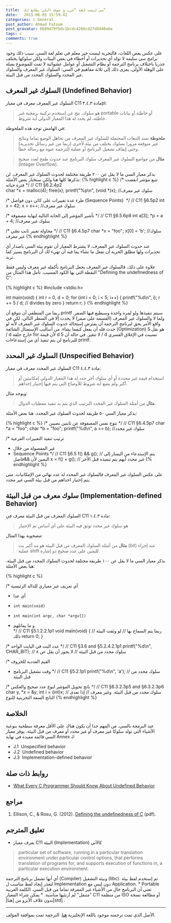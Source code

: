 ```yaml
---
title:  سي ليست لغة ”جرب و شوف اللي يطلع لك“
date:   2015-06-05 15:59:42
categories: c General
post_author: Ahmad Fatoum
post_gravatar: 6b89d79fbdc1bcdc4266cd2fd8440a6e 
tags: c
comments: true
---
```


على عكس بعض اللغات، فالتجربة ليست خير معلم في تعلم لغة السي. سبب ذلك وجود برامج سي سليمة لا تولد أي تحذيرات أو أخطاء في بعض البيئات ولكن سلوكها يختلف جذريا باختلاف برنامج الترجمة أو نظام التشغيل أو عوامل عشوائية لا تمت للموضوع بصلة على الوهلة الأولى.
يعزى ذلك إلى ثلاثة مفاهيم في السي: السلوك غير المعرف والسلوك غير المحدد والسلوك المحدد من قبل البيئة.


## السلوك غير المعرف (Undefined Behavior)

السلوك غير المعرف معرف في معيار C11 مادة ٣.٤.٣&rlm;pl:

> هو سلوك، نتج عن إستخدم تركيبة برمجية غير portable أو خاطئة أو بيانات خاطئة، لم يحدد له هذا المعيار الدولي أية شروط.

في الهامش توجد هذه الملحوظة:

> <strong>ملحوظة</strong> تمتد التبعات المحتملة للسلوك غير المعرف من تجاهل الوضع تماما ونتائج غير متوقعة مرورا بسلوك يختلف من بيئة لأخرى (ربما من غير رسائل تحذيرية) وحتى إيقاف تشغيل البرنامج أو عملية الترجمة عنوة مع رسالة خطأ.

> <strong>مثال</strong> من مواضع السلوك غير المعرف سلوك البرنامج عند حدوث طفح لعدد صحيح (Integer Overflow).

يذكر معيار السي ما لا يقل عن ٢٠٠ طريقة مختلفة لحدوث السلوك غير المعرف. لن نذكرها كلها هنا ولكن سنختار بعض الأمثلة: 
{% highlight c %}
/* تتبع مؤشر انقضت فترة حياته */
// C11 §6.2.4p2    
char *x = malloc(4); 
free(x); 
printf("%p\n", (void *)x); //سلوك غير معرف 

/* طرء عدة تغييرات على كائن دون فواصل (Sequence Points) &rlm; */
// C11 §6.5p2
int x = 42; 
x = x++; //سلوك غير معرف 
 
/* تأشير المؤشر إلى الخانة التالية لنهاية مصفوفة */
// C11 §6.5.6p8
int a[3];
*p = a + 4; //سلوك غير معرف 
 
/* محاولة تغيير ثابت نصّي */
// C11 §6.4.5p7
char *x = "foo";
x[0] = 'b';  //سلوك غير معرف 
{% endhighlight %}


عند حدوث السلوك غير المعرف، لا يشترط المعيار أن تقوم بيئة السي باصدار أي تحذيرات ولها مطلق الحرية أن تفعل ما تشاء بما فيه أن تهيء لك أن البرنامج يسير كما تريد.

علاوة على ذلك، فالسلوك غير المعرف يجعل البرنامج بأكمله غير معرف وليس فقط النقطة التي بها الكود المسبب. تأمل هذا المثال من "Defining the undefinedness of C":

{% highlight c %}
#include <stdio.h>


int main(void) {
    int r = 0, d = 0;
    for (int i = 0; i < 5; i++) {
        printf("%d\n", i);
        r += 5 / d; // divides by zero
    }
    return r;
}
{% endhighlight %}

ربما من المنطقي أن نتوقع أن printf سيتم تنفيذها ولو لمرة واحدة وسيطبع فيها الصفر. ولما لا والسلوك غير المعرف (القسمة على صفر) لا يحدث إلا في السطر التالي. لكن في واقع الأمر يحق لبرنامج الترجمة أن يفترض إستحالة حدوث السلوك غير المعرف لأنه لو حدث فله أن يفعل كيفما يشاء.
من أساليب الإستمثال الشائعة (Optimization) هو نقل 5 / d خارج حلقة for لأن قيمة d لا تتغير. في حالة أن 5 / d تسببت في الإغلاق القسري للبرنامج لن يتم تنفيذ أي من إستدعاءات printf.

## السلوك غير المحدد (Unspecified Behavior)
 
السلوك غير المحدد معرف في معيار C11 مادة ٤.٤.٣&rlm;:

> استخدام قيمة غير محددة أو أي سلوك أخر حدد له هذا المعيار الدولي إمكانيتين أو أكثر ولم يضع أية شروط للأوضاع التي يتم فيها إختيار إحداهم.

ويوجد مثال:

> <strong>مثال</strong> من أمثلة السلوك غير المحدد الترتيب الذي يتم به تنفيذ معطيات الدوال.

يذكر معيار السي ٥٠ طريقة لحدوث السلوك غير المحدد. هنا بعض الأمثلة:

{% highlight c %}
/* نتوج نفس المصفوفة عن ثابتين نصيين */
// C11 §6.4.5p7
char *a = "foo";
char *b = "foo";
printf("%d\n", a == b); //سلوك غير محدد 
    
/* ترتيب تنفيذ التعبيرات الفرعية 
 * غير المفصولة من خلال 
 * Sequence Points */
// C11 §6.5
f() && g(); // يتم الإستدعاء من اليسار إلى اليمين لأن &&فاصل 
x = f() + g(); // غير محدد أيهم يتم تنفيذه قبل الأخر
{% endhighlight %}

على عكس السلوك غير المعرف فالسلوك غير المحدد له عدد نهائي من الإمكانيات. متى يتم إختيار احداهم من قبل بيئة السي غير محدد.

## سلوك معرف من قبل البيئة (Implementation-defined Behavior)

السلوك المعرف من قبل البيئة معرف في C11 مادة ١.٤.٣&rlm;:

> هو سلوك غير محدد توثق فيه البيئة على أي أساس تم الإختيار

مصحوبة بهذا المثال:

> <strong>مثال</strong> من أمثلة السلوك المعرف من قبل البيئة هو مد أكبر بت (bit) عند إجراء عملية shift لليمين على عدد صحيح ذو إشارة.

يذكر معيار السي ما لا يقل عن ١٠٠ طريقة مختلفة لحدوث السلوك المحدد من قبل البيئة. هنا بعض الأمثلة:

{% highlight c %}

/* أي تعريف غير معياري للدالة الرئيسية
 * أي عدا
 *     int main(void)
 *     int main(int argc, char *argv[])
 * و ما يماثلهم  
 */
// C11 §5.1.2.2.1p1
void main(void) { // ربما يتم السماح بها
                  // لو وثقت البيئة ذلك 
    return 0;
} 
    
/* عدد البت في البايت الواحد */
// C11 §3.6 and §5.2.4.2.1p1
printf("%d\n", CHAR_BIT); // سلوك محدد من قبل البيئة
                          // لا يجوز أن يقل عن ٨

/* القيم العددية للحروف 
 * وقت تشغيل البرنامج 
 */
// C11 §5.2.1p1
printf("%d\n", 'a'); // سلوك محدد من قبل البيئة 
    
/* ناتج تحويل المؤشر لنوع عدد صحيح والعكس */
// C11 §6.3.2.3p5 and §6.3.2.3p6
char y, *x = &y;
int i = (int)x; // سلوك محدد من قبل البيئة. وغير معرف 
                // إذا تعدى الناتج السعة التخزينية للنوع 
{% endhighlight %}

## الخلاصة

عند البرمجة بالسي، من المهم جدا أن يكون هناك على الأقل معرفة سطحية بنوعية الأشياء التي تولد سلوكا غير معرف أو غير محدد أو معرف من قبل البيئة. يوفر معيار السي قائمة مفيدة في نهاية Annex J:

* J.1 &rlm; Unspecified behavior
* J.2 &rlm; Undefined behavior
* J.3 &rlm; Implementation-defined behavior

## روابط ذات صلة
* [What Every C Programmer Should Know About Undefined Behavior][llvm-blog]

## مراجع
1. Ellison, C., & Rosu, G. (2012). [Defining the undefinedness of C][def-undef-c] (pdf).

## تعليق المترجم
* يعرف معيار C11 البيئة (Implementation) كالآتي
<blockquote style="direction:ltr;text-align:left;">
particular set of software, running in a particular translation environment under particular control options, that performs translation of programs for, and supports execution of functions in, a particular execution environment.
</blockquote>
أي أنها تشمل برنامج الترجمة (Compiler) وبيئة التشغيل (libc). تم إستخدم لفظ بيئة لتعذر إيجاد لفظ مناسب ل Implementation دون لبس مع Application.
* Portable تعني أن البرنامج خال من الأشياء غير المعرفة تماما من قبل السي. الكلمة العربية "متنقل" لم أرتئيها مناسبة.
* يمكن شراء المعيار C11 من منظمة ISO أو مطالعة نسخة بدون غلاف الأيزو من [هنا][std] .

-----
الأصل الذي تمت ترجمته موجود باللغة الإنجليزية [هنا][chris].
الترجمة تمت بموافقة المؤلف.

[llvm-blog]: 	http://blog.llvm.org/2011/05/what-every-c-programmer-should-know.html
[def-undef-c]:  https://www.ideals.illinois.edu/bitstream/handle/2142/30780/ellison-rosu-2012-tr.pdf 
[std]:			http://a3f.at/std/c11.txt
[chris]:		http://ramblings.implicit.net/posts/2014/4/20/c-is-not-a-try-it-and-see-language
